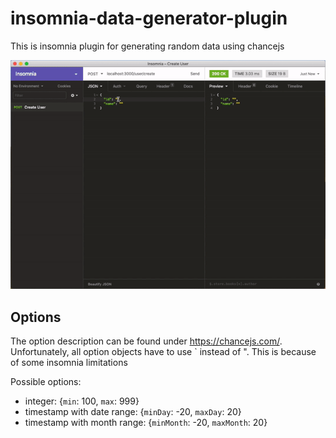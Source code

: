 # insomnia-data-generator-plugin
This is insomnia plugin for generating random data using chancejs

<img alt="Preview" src="https://raw.githubusercontent.com/philiWeitz/insomnia-data-generator-plugin/HEAD/documentation/preview.gif" />

## Options
The option description can be found under https://chancejs.com/.
Unfortunately, all option objects have to use ` instead of ". This is because of some insomnia limitations

Possible options:
- integer: {`min`: 100, `max`: 999}
- timestamp with date range: {`minDay`: -20, `maxDay`: 20}
- timestamp with month range: {`minMonth`: -20, `maxMonth`: 20}
